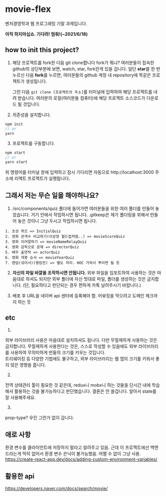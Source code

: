 # movie-flex

벤처경영학과 웹 프로그래밍 기말 과제입니다.

**아직 하지마십쇼. 기다려! 멈춰!(~2021/6/18)**

## how to init this project?

1. 해당 프로젝트를 fork한 다음 git clone합니다
   fork가 뭐냐? 여러분들이 접속한 github의 상단부분에 보면, watch, star, fork란게 있을 겁니다.
   일단 **star**를 한 번 누르신 다음 **fork**를 누르면, 여러분들의 github 계정 내 repository에 똑같은 프로젝트가 생성됩니다.

   그런 다음 `git clone [프로젝트의 주소]`를 터미널에 입력하여 해당 프로젝트를 내려 받습니다.
   여러분의 로컬(여러분들 컴퓨터)에 해당 프로젝트 소스코드가 다운로드 될 것입니다.

2. 의존성을 설치합니다.

```javascript
npm init
// or
yarn
```

3. 프로젝트를 구동합니다.

```javascript
npm start
// or
yarn start
```

위 명령어를 터미널 창에 입력하고 잠시 기다리면 자동으로 http://localhost:3000 주소에 리액트 프로젝트가 실행됩니다.

## 그래서 저는 무슨 일을 해야하나요?

1.  /src/components/quiz 폴더에 들어가면 여러분들을 위한 여러 폴더를 만들어 놓았습니다. 거기 안에서 작업하시면 됩니다.
    .gitkeep은 제가 폴더링을 위해서 만들어 놓은 것이니 그냥 두시고 작업하시면 됩니다.

```
1. 초성 퀴즈 => InitialQuiz
2. 영화 관객수 비교하기(이상형 월드컵처럼..) => movieScoreQuiz
3. 영화 이어말하기 => movieNameRelayQuiz
4. 영화 감독으로 문제 => directorQuiz
5. 배우 출연작 => actorQuiz
6. 영화 개봉 순서 => movieYearQuiz
7. 랜덤(섞어서)(랭킹전) => 별도 처리. HOC 거쳐서 뿌리면 될 듯
```

2. **자신의 파일 바깥을 조작하시면 안됩니다.**
   외부 파일을 임포트하여 사용하는 것은 마음대로 하셔도 되지만 외부 폴더에 자신 멋대로 파일, 폴더를 생성하는 것은 금지합니다.
   (단, 필요하다고 판단되는 경우 편하게 카톡 날려주시기 바랍니다.)

3. 배포 후 URL을 네이버 api 센터에 등록해야 함. 어뷰징을 막으려고 도메인 체크까지 하는 듯


## etc

1.
외부 라이브러리 사용은 마음대로 설치하셔도 됩니다. 다만 무절제하게 사용하는 것은 금지합니다.
무절제하게 사용한다는 것은, 스스로 작성할 수 있음에도 외부 라이브러리를 사용하여 무의미하게 번들의 크기를 키우는 것입니다.  
트리쉐이킹 등 다양한 기법에도 불구하고, 외부 라이브러리는 웹 앱의 크기를 키워서 좋지 않은 영향을 줍니다.

2.
전역 상태관리 툴이 필요한 것 같은데, redux니 mobx니 하는 것들을 단시간 내에 학습해서 활용하는 것을 불가능하다고 판단했습니다. 결론은 안 쓸겁니다. 알아서 state를 잘 사용해주세요.

3.
prop-type? 우린 그런거 없이 갑니다. 


## 애로 사항

환경 변수를 클라이언트에 저장하지 말라고 알려주고 있음. 근데 이 프로젝트에선 백엔드라는게 딱히 없어서 환경 변수 은닉이 불가능했음. 어쩔 수 없이 그냥 사용.
https://create-react-app.dev/docs/adding-custom-environment-variables/


## 활용한 api

https://developers.naver.com/docs/search/movie/
